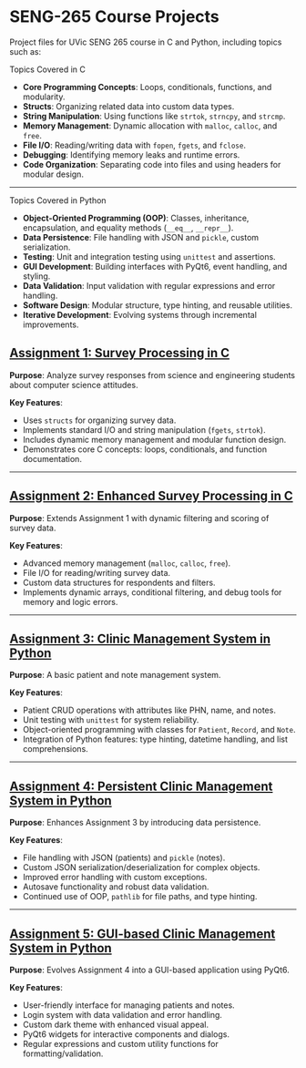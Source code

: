 # SENG-265 Course Projects
Project files for UVic SENG 265 course in C and Python, including topics such as: 

Topics Covered in C
- **Core Programming Concepts**: Loops, conditionals, functions, and modularity.
- **Structs**: Organizing related data into custom data types.
- **String Manipulation**: Using functions like `strtok`, `strncpy`, and `strcmp`.
- **Memory Management**: Dynamic allocation with `malloc`, `calloc`, and `free`.
- **File I/O**: Reading/writing data with `fopen`, `fgets`, and `fclose`.
- **Debugging**: Identifying memory leaks and runtime errors.
- **Code Organization**: Separating code into files and using headers for modular design.

---

Topics Covered in Python
- **Object-Oriented Programming (OOP)**: Classes, inheritance, encapsulation, and equality methods (`__eq__`, `__repr__`).
- **Data Persistence**: File handling with JSON and `pickle`, custom serialization.
- **Testing**: Unit and integration testing using `unittest` and assertions.
- **GUI Development**: Building interfaces with PyQt6, event handling, and styling.
- **Data Validation**: Input validation with regular expressions and error handling.
- **Software Design**: Modular structure, type hinting, and reusable utilities.
- **Iterative Development**: Evolving systems through incremental improvements.

## [Assignment 1: Survey Processing in C](./a1)
**Purpose**: Analyze survey responses from science and engineering students about computer science attitudes.

**Key Features**:
- Uses `structs` for organizing survey data.
- Implements standard I/O and string manipulation (`fgets`, `strtok`).
- Includes dynamic memory management and modular function design.
- Demonstrates core C concepts: loops, conditionals, and function documentation.

---

## [Assignment 2: Enhanced Survey Processing in C](./a2)
**Purpose**: Extends Assignment 1 with dynamic filtering and scoring of survey data.

**Key Features**:
- Advanced memory management (`malloc`, `calloc`, `free`).
- File I/O for reading/writing survey data.
- Custom data structures for respondents and filters.
- Implements dynamic arrays, conditional filtering, and debug tools for memory and logic errors.

---

## [Assignment 3: Clinic Management System in Python](./a3)
**Purpose**: A basic patient and note management system.

**Key Features**:
- Patient CRUD operations with attributes like PHN, name, and notes.
- Unit testing with `unittest` for system reliability.
- Object-oriented programming with classes for `Patient`, `Record`, and `Note`.
- Integration of Python features: type hinting, datetime handling, and list comprehensions.

---

## [Assignment 4: Persistent Clinic Management System in Python](./a4)
**Purpose**: Enhances Assignment 3 by introducing data persistence.

**Key Features**:
- File handling with JSON (patients) and `pickle` (notes).
- Custom JSON serialization/deserialization for complex objects.
- Improved error handling with custom exceptions.
- Autosave functionality and robust data validation.
- Continued use of OOP, `pathlib` for file paths, and type hinting.

---

## [Assignment 5: GUI-based Clinic Management System in Python](./a5)
**Purpose**: Evolves Assignment 4 into a GUI-based application using PyQt6.

**Key Features**:
- User-friendly interface for managing patients and notes.
- Login system with data validation and error handling.
- Custom dark theme with enhanced visual appeal.
- PyQt6 widgets for interactive components and dialogs.
- Regular expressions and custom utility functions for formatting/validation.

